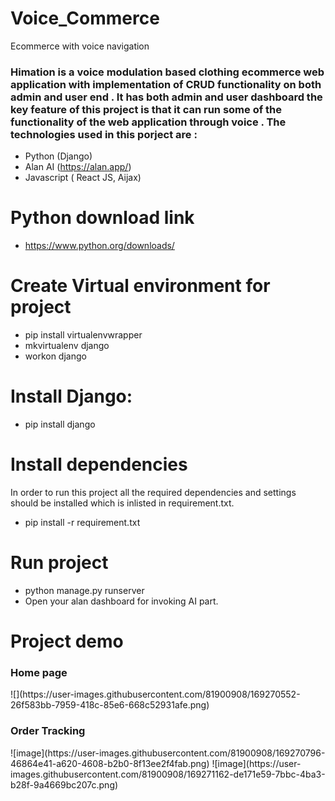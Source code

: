 # Voice_Commerce
Ecommerce with voice navigation
<h3> Himation is a  voice modulation based clothing ecommerce web application with implementation of CRUD functionality on both admin and user end . It has both admin and user dashboard 
the key feature of this project is that it can run some of the functionality of the web application through voice . The technologies used in this porject are :</H3>

* Python (Django) 
* Alan AI (https://alan.app/)
* Javascript ( React JS,  Aijax)


# Python download link 
* https://www.python.org/downloads/

# Create Virtual environment for project
* pip install virtualenvwrapper
* mkvirtualenv django
* workon django

# Install Django:
* pip install django

# Install dependencies 
In order to run this project all the required dependencies and settings should be installed which is inlisted in requirement.txt.
* pip install -r requirement.txt

# Run project 
* python manage.py runserver
* Open your alan dashboard for invoking AI part.
# Project demo

<h3>Home page </h3>
![](https://user-images.githubusercontent.com/81900908/169270552-26f583bb-7959-418c-85e6-668c52931afe.png)

<h3>Order Tracking </h3>
![image](https://user-images.githubusercontent.com/81900908/169270796-46864e41-a620-4608-b2b0-8f13ee2f4fab.png)
![image](https://user-images.githubusercontent.com/81900908/169271162-de171e59-7bbc-4ba3-b28f-9a4669bc207c.png)


